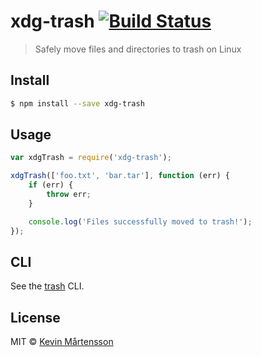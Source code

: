 # xdg-trash [![Build Status](http://img.shields.io/travis/kevva/xdg-trash.svg?style=flat)](https://travis-ci.org/kevva/xdg-trash)

> Safely move files and directories to trash on Linux

## Install

```sh
$ npm install --save xdg-trash
```

## Usage

```js
var xdgTrash = require('xdg-trash');

xdgTrash(['foo.txt', 'bar.tar'], function (err) {
	if (err) {
		throw err;
	}

	console.log('Files successfully moved to trash!');
});
```

## CLI

See the [trash](https://github.com/sindresorhus/trash#cli) CLI.

## License

MIT © [Kevin Mårtensson](https://github.com/kevva)
